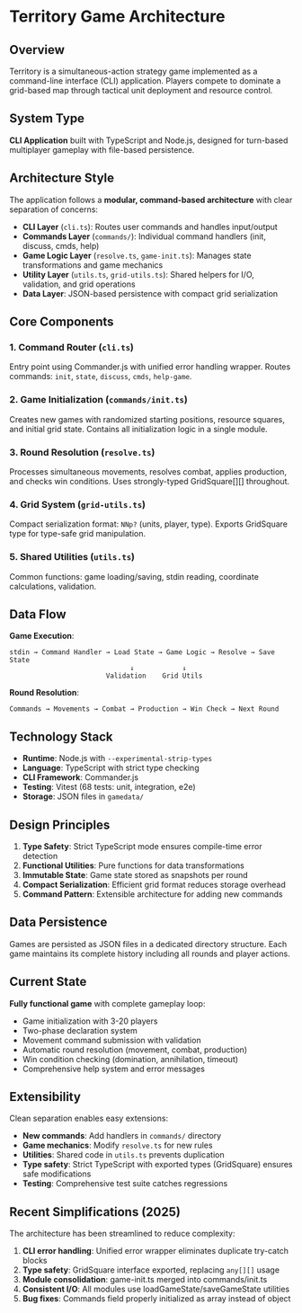 # Territory Game Architecture

## Overview

Territory is a simultaneous-action strategy game implemented as a command-line interface (CLI) application. Players compete to dominate a grid-based map through tactical unit deployment and resource control.

## System Type

**CLI Application** built with TypeScript and Node.js, designed for turn-based multiplayer gameplay with file-based persistence.

## Architecture Style

The application follows a **modular, command-based architecture** with clear separation of concerns:

- **CLI Layer** (`cli.ts`): Routes user commands and handles input/output
- **Commands Layer** (`commands/`): Individual command handlers (init, discuss, cmds, help)
- **Game Logic Layer** (`resolve.ts`, `game-init.ts`): Manages state transformations and game mechanics
- **Utility Layer** (`utils.ts`, `grid-utils.ts`): Shared helpers for I/O, validation, and grid operations
- **Data Layer**: JSON-based persistence with compact grid serialization

## Core Components

### 1. Command Router (`cli.ts`)
Entry point using Commander.js with unified error handling wrapper. Routes commands: `init`, `state`, `discuss`, `cmds`, `help-game`.

### 2. Game Initialization (`commands/init.ts`)
Creates new games with randomized starting positions, resource squares, and initial grid state. Contains all initialization logic in a single module.

### 3. Round Resolution (`resolve.ts`)
Processes simultaneous movements, resolves combat, applies production, and checks win conditions. Uses strongly-typed GridSquare[][] throughout.

### 4. Grid System (`grid-utils.ts`)
Compact serialization format: `NNp?` (units, player, type). Exports GridSquare type for type-safe grid manipulation.

### 5. Shared Utilities (`utils.ts`)
Common functions: game loading/saving, stdin reading, coordinate calculations, validation.

## Data Flow

**Game Execution**:
```
stdin → Command Handler → Load State → Game Logic → Resolve → Save State
                              ↓            ↓
                        Validation    Grid Utils
```

**Round Resolution**:
```
Commands → Movements → Combat → Production → Win Check → Next Round
```

## Technology Stack

- **Runtime**: Node.js with `--experimental-strip-types`
- **Language**: TypeScript with strict type checking
- **CLI Framework**: Commander.js
- **Testing**: Vitest (68 tests: unit, integration, e2e)
- **Storage**: JSON files in `gamedata/`

## Design Principles

1. **Type Safety**: Strict TypeScript mode ensures compile-time error detection
2. **Functional Utilities**: Pure functions for data transformations
3. **Immutable State**: Game state stored as snapshots per round
4. **Compact Serialization**: Efficient grid format reduces storage overhead
5. **Command Pattern**: Extensible architecture for adding new commands

## Data Persistence

Games are persisted as JSON files in a dedicated directory structure. Each game maintains its complete history including all rounds and player actions.

## Current State

**Fully functional game** with complete gameplay loop:
- Game initialization with 3-20 players
- Two-phase declaration system
- Movement command submission with validation
- Automatic round resolution (movement, combat, production)
- Win condition checking (domination, annihilation, timeout)
- Comprehensive help system and error messages

## Extensibility

Clean separation enables easy extensions:
- **New commands**: Add handlers in `commands/` directory
- **Game mechanics**: Modify `resolve.ts` for new rules
- **Utilities**: Shared code in `utils.ts` prevents duplication
- **Type safety**: Strict TypeScript with exported types (GridSquare) ensures safe modifications
- **Testing**: Comprehensive test suite catches regressions

## Recent Simplifications (2025)

The architecture has been streamlined to reduce complexity:
1. **CLI error handling**: Unified error wrapper eliminates duplicate try-catch blocks
2. **Type safety**: GridSquare interface exported, replacing `any[][]` usage
3. **Module consolidation**: game-init.ts merged into commands/init.ts
4. **Consistent I/O**: All modules use loadGameState/saveGameState utilities
5. **Bug fixes**: Commands field properly initialized as array instead of object
